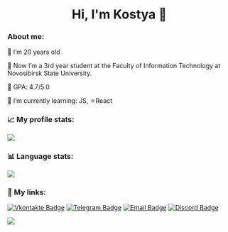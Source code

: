 <h1 align="center"> Hi, I'm Kostya 👋

### About me:
🌵 I’m 20 years old 

🏫 Now I’m a 3rd year student at the Faculty of Information Technology at Novosibirsk State University.

📒 GPA: 4.7/5.0

🌱 I’m currently learning: JS, ⚛React

### 📈 My profile stats:
![](https://github-profile-summary-cards.vercel.app/api/cards/profile-details?username=punch-bob&theme=tokyonight)
### 📊 Language stats:
![](https://github-profile-summary-cards.vercel.app/api/cards/most-commit-language?username=punch-bob&theme=tokyonight)

### 🔗 My links:

[![Vkontakte Badge](https://img.shields.io/badge/-Vkontakte-0088cc?style=for-the-badge&logo=appveyor&logo=Vkontakte&logoColor=white&color=0028cc)](https://vk.com/id177951126)
[![Telegram Badge](https://img.shields.io/badge/-Telegram-0088cc?style=for-the-badge&logo=appveyor&logo=Telegram&logoColor=white&color=blue)](https://t.me/rybalkokonstantin)
[![Email Badge](https://img.shields.io/badge/-Email-0088cc?style=for-the-badge&logo=appveyor&logo=Gmail&logoColor=white&color=critical)](mailto:rybalkokostyan@gmail.com)
[![Discord Badge](https://img.shields.io/badge/-Discord-0088cc?style=for-the-badge&logo=appveyor&logo=Discord&logoColor=white&color=blueviolet)](https://discordapp.com/users/433216752738893824/)

![](https://komarev.com/ghpvc/?username=punch-bob)
